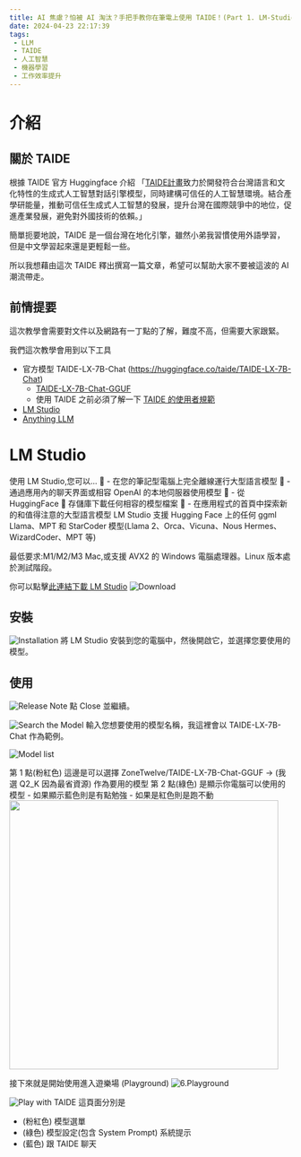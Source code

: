 ```yaml
---
title: AI 焦慮？怕被 AI 淘汰？手把手教你在筆電上使用 TAIDE！(Part 1. LM-Studio)
date: 2024-04-23 22:17:39
tags:
 - LLM
 - TAIDE
 - 人工智慧
 - 機器學習
 - 工作效率提升
---
```


# 介紹

## 關於 TAIDE

根據 TAIDE 官方 Huggingface 介紹 「[TAIDE計畫](https://taide.tw/index)致力於開發符合台灣語言和文化特性的生成式人工智慧對話引擎模型，同時建構可信任的人工智慧環境。結合產學研能量，推動可信任生成式人工智慧的發展，提升台灣在國際競爭中的地位，促進產業發展，避免對外國技術的依賴。」

簡單扼要地說，TAIDE 是一個台灣在地化引擎，雖然小弟我習慣使用外語學習，但是中文學習起來還是更輕鬆一些。

所以我想藉由這次 TAIDE 釋出撰寫一篇文章，希望可以幫助大家不要被這波的 AI 潮流帶走。

## 前情提要
<!-- more -->
這次教學會需要對文件以及網路有一丁點的了解，難度不高，但需要大家跟緊。


我們這次教學會用到以下工具
- 官方模型 TAIDE-LX-7B-Chat (https://huggingface.co/taide/TAIDE-LX-7B-Chat)
  - [TAIDE-LX-7B-Chat-GGUF](https://huggingface.co/ZoneTwelve/TAIDE-LX-7B-Chat-GGUF)
  - 使用 TAIDE 之前必須了解一下 [TAIDE 的使用者規範](https://huggingface.co/ZoneTwelve/TAIDE-LX-7B-Chat-GGUF/blob/main/LICENSE.pdf)
- [LM Studio](https://lmstudio.ai/)
- [Anything LLM](https://useanything.com/)

# LM Studio

使用 LM Studio,您可以...
🤖 - 在您的筆記型電腦上完全離線運行大型語言模型
👾 - 通過應用內的聊天界面或相容 OpenAI 的本地伺服器使用模型
📂 - 從 HuggingFace 🤗 存儲庫下載任何相容的模型檔案
🔭 - 在應用程式的首頁中探索新的和值得注意的大型語言模型
LM Studio 支援 Hugging Face 上的任何 ggml Llama、MPT 和 StarCoder 模型(Llama 2、Orca、Vicuna、Nous Hermes、WizardCoder、MPT 等)

最低要求:M1/M2/M3 Mac,或支援 AVX2 的 Windows 電腦處理器。Linux 版本處於測試階段。

你可以點擊[此連結下載 LM Studio](https://lmstudio.ai/)
![Download](1_DownloadLMStudio_on_Mac.png)

## 安裝

![Installation](2_Install_LMStudio.png)
將 LM Studio 安裝到您的電腦中，然後開啟它，並選擇您要使用的模型。

## 使用

![Release Note](3_ReleaseNote.png)
點 Close 並繼續。

![Search the Model](4_Search_the_Model.png)
輸入您想要使用的模型名稱，我這裡會以 TAIDE-LX-7B-Chat 作為範例。

![Model list](5_ModelList.png)

第 1 點(粉紅色) 這邊是可以選擇 ZoneTwelve/TAIDE-LX-7B-Chat-GGUF -> (我選 Q2_K 因為最省資源) 作為要用的模型
第 2 點(綠色) 是顯示你電腦可以使用的模型
    - 如果顯示藍色則是有點勉強
    - 如果是紅色則是跑不動 <img src="5-1_Unable_to_run.png" width="480px"/>

接下來就是開始使用進入遊樂場 (Playground) ![6.Playground](6_Playground.png)


![Play with TAIDE](6-1_Playground_play_with_TAIDE.png)
這頁面分別是
- (粉紅色) 模型選單
- (綠色) 模型設定(包含 System Prompt) 系統提示
- (藍色) 跟 TAIDE 聊天



